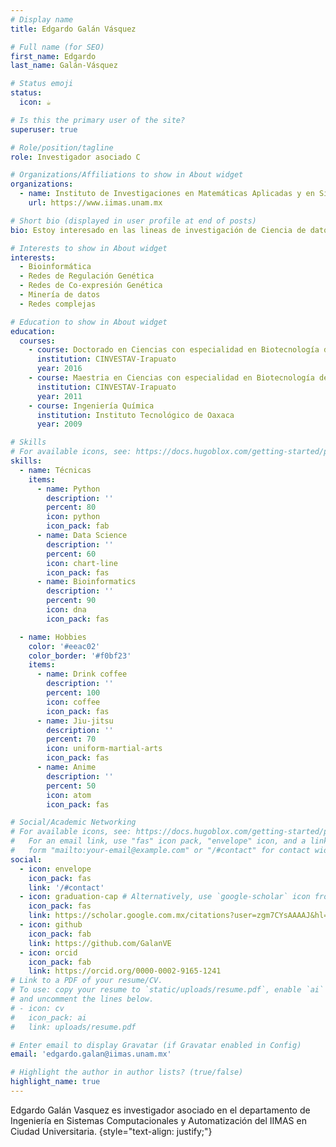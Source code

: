 ```yaml
---
# Display name
title: Edgardo Galán Vásquez

# Full name (for SEO)
first_name: Edgardo
last_name: Galán-Vásquez

# Status emoji
status:
  icon: ☕️

# Is this the primary user of the site?
superuser: true

# Role/position/tagline
role: Investigador asociado C

# Organizations/Affiliations to show in About widget
organizations:
  - name: Instituto de Investigaciones en Matemáticas Aplicadas y en Sistemas - UNAM
    url: https://www.iimas.unam.mx

# Short bio (displayed in user profile at end of posts)
bio: Estoy interesado en las lineas de investigación de Ciencia de datos aplicada a datos biológicos, Bioinformática, Biología de sistemas y redes complejas.

# Interests to show in About widget
interests:
  - Bioinformática
  - Redes de Regulación Genética
  - Redes de Co-expresión Genética
  - Minería de datos
  - Redes complejas

# Education to show in About widget
education:
  courses:
    - course: Doctorado en Ciencias con especialidad en Biotecnología de Plantas
      institution: CINVESTAV-Irapuato
      year: 2016
    - course: Maestria en Ciencias con especialidad en Biotecnología de Plantas
      institution: CINVESTAV-Irapuato
      year: 2011
    - course: Ingeniería Química
      institution: Instituto Tecnológico de Oaxaca
      year: 2009

# Skills
# For available icons, see: https://docs.hugoblox.com/getting-started/page-builder/#icons
skills:
  - name: Técnicas
    items:
      - name: Python
        description: ''
        percent: 80
        icon: python
        icon_pack: fab
      - name: Data Science
        description: ''
        percent: 60
        icon: chart-line
        icon_pack: fas
      - name: Bioinformatics
        description: ''
        percent: 90
        icon: dna
        icon_pack: fas

  - name: Hobbies
    color: '#eeac02'
    color_border: '#f0bf23'
    items:
      - name: Drink coffee
        description: ''
        percent: 100
        icon: coffee
        icon_pack: fas
      - name: Jiu-jitsu
        description: ''
        percent: 70
        icon: uniform-martial-arts
        icon_pack: fas
      - name: Anime
        description: ''
        percent: 50
        icon: atom
        icon_pack: fas

# Social/Academic Networking
# For available icons, see: https://docs.hugoblox.com/getting-started/page-builder/#icons
#   For an email link, use "fas" icon pack, "envelope" icon, and a link in the
#   form "mailto:your-email@example.com" or "/#contact" for contact widget.
social:
  - icon: envelope
    icon_pack: fas
    link: '/#contact'
  - icon: graduation-cap # Alternatively, use `google-scholar` icon from `ai` icon pack
    icon_pack: fas
    link: https://scholar.google.com.mx/citations?user=zgm7CYsAAAAJ&hl=es
  - icon: github
    icon_pack: fab
    link: https://github.com/GalanVE
  - icon: orcid
    icon_pack: fab
    link: https://orcid.org/0000-0002-9165-1241
# Link to a PDF of your resume/CV.
# To use: copy your resume to `static/uploads/resume.pdf`, enable `ai` icons in `params.toml`,
# and uncomment the lines below.
# - icon: cv
#   icon_pack: ai
#   link: uploads/resume.pdf

# Enter email to display Gravatar (if Gravatar enabled in Config)
email: 'edgardo.galan@iimas.unam.mx'

# Highlight the author in author lists? (true/false)
highlight_name: true
---
```


Edgardo Galán Vasquez es investigador asociado en el departamento de Ingeniería en Sistemas Computacionales y Automatización del IIMAS en Ciudad Universitaria.
{style="text-align: justify;"}
